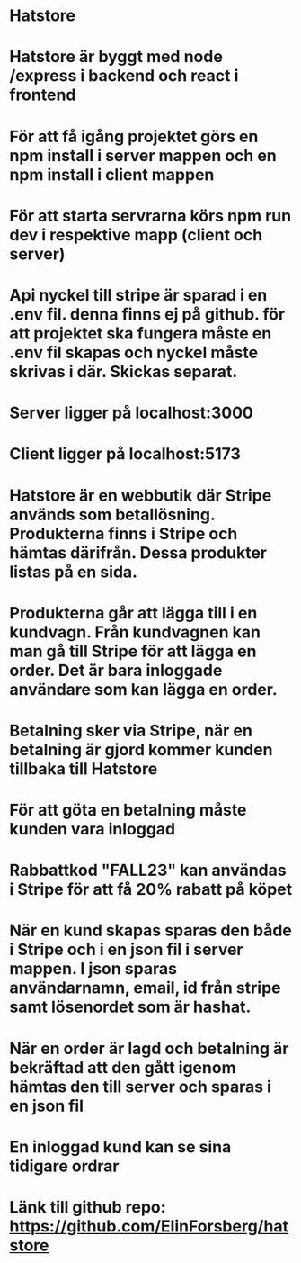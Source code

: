 # Hatstore

# Hatstore är byggt med node /express i backend och react i frontend
# För att få igång projektet görs en npm install i server mappen och en npm install i client mappen
# För att starta servrarna körs npm run dev i respektive mapp (client och server)
# Api nyckel till stripe är sparad i en .env fil. denna finns ej på github. för att projektet ska fungera måste en .env fil skapas och nyckel måste skrivas i där. Skickas separat.
# Server ligger på localhost:3000
# Client ligger på localhost:5173
# Hatstore är en webbutik där Stripe används som betallösning. Produkterna finns i Stripe och hämtas därifrån. Dessa produkter listas på en sida.
# Produkterna går att lägga till i en kundvagn. Från kundvagnen kan man gå till Stripe för att lägga en order. Det är bara inloggade användare som kan lägga en order.
# Betalning sker via Stripe, när en betalning är gjord kommer kunden tillbaka till Hatstore
# För att göta en betalning måste kunden vara inloggad
# Rabbattkod "FALL23" kan användas i Stripe för att få 20% rabatt på köpet
# När en kund skapas sparas den både i Stripe och i en json fil i server mappen. I json sparas användarnamn, email, id från stripe samt lösenordet som är hashat.
# När en order är lagd och betalning är bekräftad att den gått igenom hämtas den till server och sparas i en json fil
# En inloggad kund kan se sina tidigare ordrar

# Länk till github repo: https://github.com/ElinForsberg/hatstore

